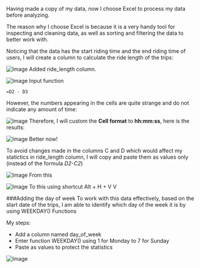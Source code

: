 Having made a copy of my data, now I choose Excel to process my data before analyzing.

The reason why I choose Excel is because it is a very handy tool for inspecting and cleaning data, as well as sorting and filtering the data to better work with.

Noticing that the data has the start riding time and the end riding time of users, I will create a column to calculate the ride length of the trips:

![Image](https://github.com/users/jamesthien/projects/1/assets/143910343/bbc5c2b2-1eeb-42e4-8a60-660080c80f47)
Added ride_length column.


![Image](https://github.com/users/jamesthien/projects/1/assets/143910343/3a3d16a8-f75e-4fd6-8f9e-065e7ea7da6f)
Input function 
```excel
=D2 - D3
```

However, the numbers appearing in the cells are quite strange and do not indicate any amount of time:

![Image](https://github.com/users/jamesthien/projects/1/assets/143910343/4de8bb44-b566-4902-9e65-02c1fc81152e)
Therefore, I will custom the **Cell format** to **hh:mm:ss**, here is the results:

![Image](https://github.com/users/jamesthien/projects/1/assets/143910343/b7f56705-11db-43bd-b90f-61425cff8bcb)
Better now!

To avoid changes made in the columns C and D which would affect my statictics in ride_length column, I will copy and paste them as values only (instead of the formula _D2-C2_)

![Image](https://github.com/users/jamesthien/projects/1/assets/143910343/e19d22bc-0c67-477b-9967-f53775552796)
From this

![Image](https://github.com/users/jamesthien/projects/1/assets/143910343/971459b8-a2bf-441e-934a-2cd4164e1e90)
To this using shortcut Alt + H + V V 

###Adding the day of week
To work with this data effectively, based on the start date of the trips, I am able to identify which day of the week it is by using WEEKDAY() Functions 

My steps:

- Add a column named day_of_week
- Enter function WEEKDAY() using 1 for Monday to 7 for Sunday
- Paste as values to protect the statistics

![Image](https://github.com/users/jamesthien/projects/1/assets/143910343/db761364-00af-4a72-9643-ae67017add23)



